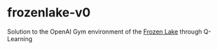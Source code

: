 # frozenlake-v0
Solution to the OpenAI Gym environment of the [Frozen Lake](https://gym.openai.com/envs/FrozenLake-v0/) through Q-Learning
